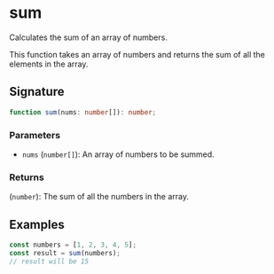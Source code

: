 # sum

Calculates the sum of an array of numbers.

This function takes an array of numbers and returns the sum of all the elements in the array.

## Signature

```typescript
function sum(nums: number[]): number;
```

### Parameters

- `nums` (`number[]`): An array of numbers to be summed.

### Returns

(`number`): The sum of all the numbers in the array.

## Examples

```typescript
const numbers = [1, 2, 3, 4, 5];
const result = sum(numbers);
// result will be 15
```

